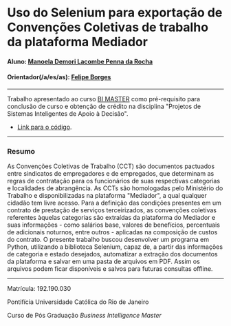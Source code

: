 # Uso do Selenium para exportação de Convenções Coletivas de trabalho da plataforma Mediador

#### Aluno: [Manoela Demori Lacombe Penna da Rocha](https://github.com/manoelaBI)
#### Orientador(/a/es/as): [Felipe Borges](https://github.com/link_do_github)

---

Trabalho apresentado ao curso [BI MASTER](https://ica.puc-rio.ai/bi-master) como pré-requisito para conclusão de curso e obtenção de crédito na disciplina "Projetos de Sistemas Inteligentes de Apoio à Decisão".

- [Link para o código](https://github.com/link_do_repositorio). <!-- caso não aplicável, remover esta linha -->


---

### Resumo

As Convenções Coletivas de Trabalho (CCT) são documentos pactuados entre sindicatos de empregadores e de empregados, que determinam as regras de contratação para os funcionários de suas respectivas categorias e localidades de abrangência.
As CCTs são homologadas pelo Ministério do Trabalho e disponibilizadas na plataforma "Mediador", a qual qualquer cidadão tem livre acesso. 
Para a definição das condições presentes em um contrato de prestação de serviços terceirizados, as convenções coletivas referentes àquelas categorias são extraídas da plataforma do Mediador e suas informações - como salários base, valores de benefícios, percentuais de adicionais noturnos, entre outros - aplicadas na composição de custos do contrato.
O presente trabalho buscou desenvolver um programa em Python, utilizando a biblioteca Selenium, capaz de, a partir das informações de categoria e estado desejados, automatizar a extração dos documentos da plataforma e salvar em uma pasta de arquivos em PDF. Assim os arquivos podem ficar disponíveis e salvos para futuras consultas offline.


---

Matrícula: 192.190.030

Pontifícia Universidade Católica do Rio de Janeiro

Curso de Pós Graduação *Business Intelligence Master*

